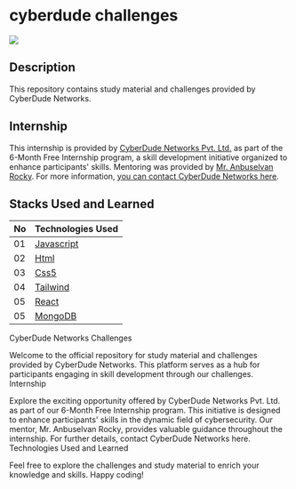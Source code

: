 # cyberdude challenges

<a href="https://www.cyberdudenetworks.com/">
  <img src="https://cyberdudenetworks.com/assets/img/assets/banner.png"/>
</a>

## Description

This repository contains study material and challenges provided by CyberDude Networks.

## Internship

This internship is provided by [CyberDude Networks Pvt. Ltd.](https://youtube.com/cyberdudenetworks) as part of the 6-Month Free Internship program, a skill development initiative organized to enhance participants' skills. Mentoring was provided by [Mr. Anbuselvan Rocky](https://instagram.com/anbuselvanrocky). For more information, [you can contact CyberDude Networks here](https://cyberdudenetworks.com).

## Stacks Used and Learned

| No | Technologies Used          |
| :--- | -------------------------- |
| 01   | [Javascript](https://developer.mozilla.org/en-US/docs/Web/javascript) |
| 02   | [Html](https://developer.mozilla.org/en-US/docs/Web/HTMLt) |
| 03   | [Css5](https://developer.mozilla.org/en-US/docs/Web/CSS) |
| 04   | [Tailwind](https://tailwindcss.com/) |
| 05   | [React](https://react.dev/) |
| 05   | [MongoDB](https://www.mongodb.com/docs//) |



CyberDude Networks Challenges


Welcome to the official repository for study material and challenges provided by CyberDude Networks. This platform serves as a hub for participants engaging in skill development through our challenges.
Internship

Explore the exciting opportunity offered by CyberDude Networks Pvt. Ltd. as part of our 6-Month Free Internship program. This initiative is designed to enhance participants' skills in the dynamic field of cybersecurity. Our mentor, Mr. Anbuselvan Rocky, provides valuable guidance throughout the internship. For further details, contact CyberDude Networks here.
Technologies Used and Learned



Feel free to explore the challenges and study material to enrich your knowledge and skills. Happy coding!
